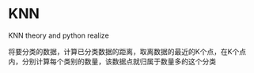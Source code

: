 # KNN
KNN theory and python realize

将要分类的数据，计算已分类数据的距离，取离数据的最近的K个点，在K个点内，分别计算每个类别的数量，该数据点就归属于数量多的这个分类
